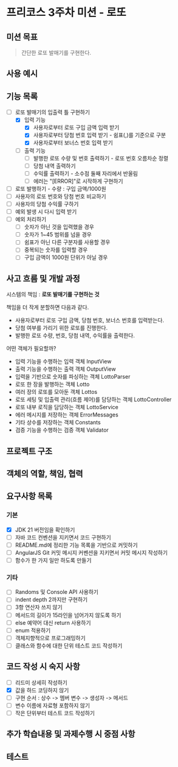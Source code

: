# 프리코스 3주차 미션 - 로또

## 미션 목표
> 간단한 로또 발매기를 구현한다.

## 사용 예시

## 기능 목록

- [ ] 로또 발매기의 입출력 틀 구현하기
    - [x] 입력 기능
        - [x] 사용자로부터 로또 구입 금액 입력 받기
        - [x] 사용자로부터 당첨 번호 입력 받기 - 쉼표(,)를 기준으로 구분
        - [x] 사용자로부터 보너스 번호 입력 받기
    - [ ] 출력 기능
        - [ ] 발행한 로또 수량 및 번호 출력하기 - 로또 번호 오름차순 정렬
        - [ ] 당첨 내역 출력하기
        - [ ] 수익률 출력하기 - 소수점 둘째 자리에서 반올림
        - [ ] 에러는 "[ERROR]"로 시작하게 구현하기
- [ ] 로또 발행하기 - 수량 : 구입 금액/1000원
- [ ] 사용자의 로또 번호와 당첨 번호 비교하기
- [ ] 사용자의 당첨 수익률 구하기
- [ ] 예외 발생 시 다시 입력 받기
- [ ] 예외 처리하기
    - [ ] 숫자가 아닌 것을 입력했을 경우
    - [ ] 숫자가 1~45 범위를 넘을 경우
    - [ ] 쉼표가 아닌 다른 구분자를 사용할 경우
    - [ ] 중복되는 숫자를 입력할 경우
    - [ ] 구입 금액이 1000원 단위가 아닐 경우

## 사고 흐름 및 개발 과정

시스템의 책임 : **로또 발매기를 구현하는 것**

책임을 더 작게 분할하면 다음과 같다.
- 사용자로부터 로또 구입 금액, 당첨 번호, 보너스 번호를 입력받는다.
- 당첨 여부를 가리기 위한 로또를 진행한다.
- 발행한 로또 수량, 번호, 당첨 내역, 수익률을 출력한다.

어떤 객체가 필요할까?
- 입력 기능을 수행하는 입력 객체 InputView
- 출력 기능을 수행하는 출력 객체 OutputView
- 입력을 기반으로 숫자를 파싱하는 객체 LottoParser
- 로또 한 장을 발행하는 객체 Lotto
- 여러 장의 로또를 모아둔 객체 Lottos
- 로또 세팅 및 입출력 관리(흐름 제어)를 담당하는 객체 LottoController
- 로또 내부 로직을 담당하는 객체 LottoService
- 에러 메시지를 저장하는 객체 ErrorMessages
- 기타 상수를 저장하는 객체 Constants
- 검증 기능을 수행하는 검증 객체 Validator

## 프로젝트 구조

## 객체의 역할, 책임, 협력

## 요구사항 목록
### 기본

- [x] JDK 21 버전임을 확인하기
- [ ] 자바 코드 컨벤션을 지키면서 코드 구현하기
- [ ] README.md에 정리한 기능 목록을 기반으로 커밋하기
- [ ] AngularJS Git 커밋 메시지 커벤션을 지키면서 커밋 메시지 작성하기
- [ ] 함수가 한 가지 일만 하도록 만들기

### 기타

- [ ] Randoms 및 Console API 사용하기
- [ ] indent depth 2까지만 구현하기
- [ ] 3항 연산자 쓰지 않기
- [ ] 메서드의 길이가 15라인을 넘어가지 않도록 하기
- [ ] else 예약어 대신 return 사용하기
- [ ] enum 적용하기
- [ ] 객체지향적으로 프로그래밍하기
- [ ] 클래스와 함수에 대한 단위 테스트 코드 작성하기

## 코드 작성 시 숙지 사항

- [ ] 리드미 상세히 작성하기
- [x] 값을 하드 코딩하지 않기
- [ ] 구현 순서 : 상수 -> 멤버 변수 -> 생성자 -> 메서드
- [ ] 변수 이름에 자료형 포함하지 않기
- [ ] 작은 단위부터 테스트 코드 작성하기

## 추가 학습내용 및 과제수행 시 중점 사항

## 테스트